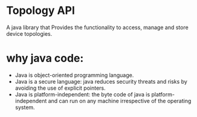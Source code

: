 # Topology API
A java library that Provides the functionality to access, manage and store device topologies.

# why java code:
* Java is object-oriented programming language.
* Java is a secure language: java reduces security threats and risks by avoiding the use of explicit pointers.
* Java is platform-independent: the byte code of java is platform-independent and can run on any machine irrespective of the operating system.
